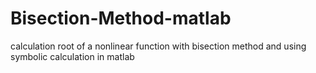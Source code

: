 # Bisection-Method-matlab
calculation root of a nonlinear function with bisection method and using symbolic calculation in matlab
